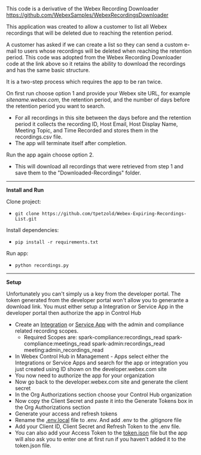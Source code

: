 This code is a derivative of the Webex Recording Downloader
https://github.com/WebexSamples/WebexRecordingsDownloader

This application was created to allow a customer to list all Webex recordings that will be deleted due to reaching the retention period.

A customer has asked if we can create a list so they can send a custom e-mail to users whose recordings will be deleted when reaching the retention period. This code was adopted from the Webex Recording Downloader code at the link above so it retains the ability to download the recordings and has the same basic structure.

It is a two-step process which requires the app to be ran twice.

On first run choose option 1 and provide your Webex site URL, for example _sitename.webex.com_, the retention period, and the number of days before the retention period you want to search.

- For all recordings in this site between the days before and the retention period it collects the recording ID, Host Email, Host Display Name, Meeting Topic, and Time Recorded and stores them in the recordings.csv file.
- The app will terminate itself after completion.

Run the app again choose option 2.

- This will download all recordings that were retrieved from step 1 and save them to the "Downloaded-Recordings" folder.

---

**Install and Run**

Clone project:

- `git clone https://github.com/tpetzold/Webex-Expiring-Recordings-List.git`

Install dependencies:

- `pip install -r requirements.txt`

Run app:

- `python recordings.py`

---

**Setup**

Unfortunately you can't simply us a key from the developer portal. The token generated from the developer portal won't allow you to generante a download link. You must either setup a Integration or Service App in the developer portal then authorize the app in Control Hub

- Create an [Integration](https://developer.webex.com/docs/integrations) or [Service App](https://developer.webex.com/docs/service-apps) with the admin and compliance related recording scopes.
    - Required Scopes are:
        spark-compliance:recordings_read
        spark-compliance:meetings_read
        spark-admin:recordings_read
        meeting:admin_recordings_read
- In Webex Control Hub in Management - Apps select either the Integrations or Service Apps and search for the app or integration you just created using ID shown on the developer.webex.com site
- You now need to authorize the app for your organization
- Now go back to the developer.webex.com site and generate the client secret
- In the Org Authorizations section choose your Control Hub organization
- Now copy the Client Secret and paste it into the Generate Tokens box in the Org Authorizations section
- Generate your access and refresh tokens
- Rename the [.env.local](.env.local) file to .env. And add .env to the .gitignore file
- Add your Client ID, Client Secret and Refresh Token to the .env file.
- You can also add your Access Token to the [token.json](token.json) file but the app will also ask you to enter one at first run if you haven't added it to the token.json file.
